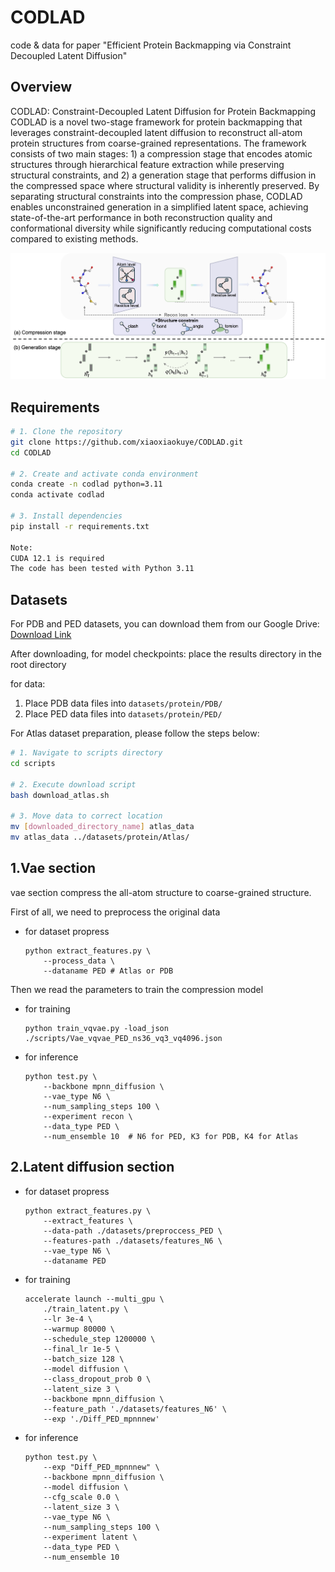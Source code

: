 # CODLAD

code & data for paper "Efficient Protein Backmapping via Constraint Decoupled Latent Diffusion"

## Overview

CODLAD: Constraint-Decoupled Latent Diffusion for Protein Backmapping
CODLAD is a novel two-stage framework for protein backmapping that leverages constraint-decoupled latent diffusion to reconstruct all-atom protein structures from coarse-grained representations. The framework consists of two main stages: 1) a compression stage that encodes atomic structures through hierarchical feature extraction while preserving structural constraints, and 2) a generation stage that performs diffusion in the compressed space where structural validity is inherently preserved. By separating structural constraints into the compression phase, CODLAD enables unconstrained generation in a simplified latent space, achieving state-of-the-art performance in both reconstruction quality and conformational diversity while significantly reducing computational costs compared to existing methods.

![CODLAD Overview](fig1.png)

## Requirements

```bash
# 1. Clone the repository
git clone https://github.com/xiaoxiaokuye/CODLAD.git
cd CODLAD

# 2. Create and activate conda environment
conda create -n codlad python=3.11
conda activate codlad

# 3. Install dependencies
pip install -r requirements.txt

Note:
CUDA 12.1 is required
The code has been tested with Python 3.11
```

## Datasets

For PDB and PED datasets, you can download them from our Google Drive:
[Download Link](https://drive.google.com/drive/folders/xxx)


After downloading, 
for model checkpoints:
place the results directory in the root directory

for data:
1. Place PDB data files into `datasets/protein/PDB/`
2. Place PED data files into `datasets/protein/PED/`

For Atlas dataset preparation, please follow the steps below:
```bash
# 1. Navigate to scripts directory 
cd scripts

# 2. Execute download script
bash download_atlas.sh

# 3. Move data to correct location
mv [downloaded_directory_name] atlas_data
mv atlas_data ../datasets/protein/Atlas/
```

## 1.Vae section

vae section compress the all-atom structure to coarse-grained structure.

First of all, we need to preprocess the original data

- for dataset propress

  ```shell
  python extract_features.py \
      --process_data \
      --dataname PED # Atlas or PDB
  ```

Then we read the parameters to train the compression model

- for training

  ```shell
  python train_vqvae.py -load_json ./scripts/Vae_vqvae_PED_ns36_vq3_vq4096.json
  ```

- for inference

  ```shell
  python test.py \
      --backbone mpnn_diffusion \
      --vae_type N6 \ 
      --num_sampling_steps 100 \
      --experiment recon \
      --data_type PED \
      --num_ensemble 10  # N6 for PED, K3 for PDB, K4 for Atlas
  ```

## 2.Latent diffusion section

- for dataset propress

  ```shell
  python extract_features.py \
      --extract_features \
      --data-path ./datasets/preproccess_PED \
      --features-path ./datasets/features_N6 \
      --vae_type N6 \
      --dataname PED
  ```

- for training

  ```shell
  accelerate launch --multi_gpu \
      ./train_latent.py \
      --lr 3e-4 \
      --warmup 80000 \
      --schedule_step 1200000 \
      --final_lr 1e-5 \
      --batch_size 128 \
      --model diffusion \
      --class_dropout_prob 0 \
      --latent_size 3 \
      --backbone mpnn_diffusion \
      --feature_path './datasets/features_N6' \
      --exp './Diff_PED_mpnnnew'
  ```

- for inference

  ``` shell
  python test.py \
      --exp "Diff_PED_mpnnnew" \
      --backbone mpnn_diffusion \
      --model diffusion \
      --cfg_scale 0.0 \
      --latent_size 3 \
      --vae_type N6 \
      --num_sampling_steps 100 \
      --experiment latent \
      --data_type PED \
      --num_ensemble 10 
  ```


